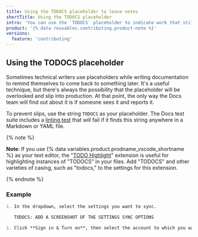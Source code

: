 ```yaml
---
title: Using the TODOCS placeholder to leave notes
shortTitle: Using the TODOCS placeholder
intro: 'You can use the `TODOCS` placeholder to indicate work that still needs to be completed.'
product: '{% data reusables.contributing.product-note %}'
versions:
  feature: 'contributing'
---
```


<!-- markdownlint-disable search-replace -->
## Using the TODOCS placeholder

Sometimes technical writers use placeholders while writing documentation to remind themselves to come back to something later. It's a useful technique, but there's always the possibility that the placeholder will be overlooked and slip into production. At that point, the only way the Docs team will find out about it is if someone sees it and reports it.

To prevent slips, use the string `TODOCS` as your placeholder. The Docs test suite includes a [linting test](https://github.com/github/docs/tree/main/src/content-linter) that will fail if it finds this string anywhere in a Markdown or YAML file.

{% note %}

**Note**: If you use {% data variables.product.prodname_vscode_shortname %} as your text editor, the "[TODO Highlight](https://marketplace.visualstudio.com/items?itemName=wayou.vscode-todo-highlight)" extension is useful for highlighting instances of "TODOCS" in your files. Add "TODOCS" and other varieties of casing, such as "todocs," to the settings for this extension.

{% endnote %}

### Example

```markdown
1. In the dropdown, select the settings you want to sync.

   TODOCS: ADD A SCREENSHOT OF THE SETTINGS SYNC OPTIONS

1. Click **Sign in & Turn on**, then select the account to which you want your settings to be synced.
```
<!-- markdownlint-enable search-replace -->
